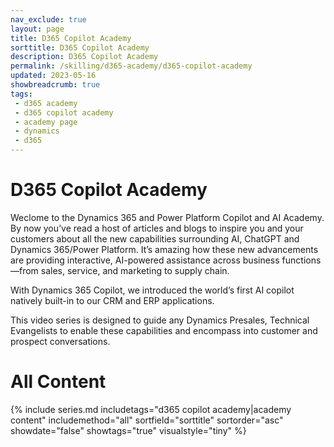 ```yaml
---
nav_exclude: true
layout: page
title: D365 Copilot Academy
sorttitle: D365 Copilot Academy
description: D365 Copilot Academy
permalink: /skilling/d365-academy/d365-copilot-academy
updated: 2023-05-16
showbreadcrumb: true
tags: 
 - d365 academy
 - d365 copilot academy
 - academy page
 - dynamics
 - d365
---
```


# D365 Copilot Academy

Weclome to the Dynamics 365 and Power Platform Copilot and AI Academy. By now you’ve read a host of articles and blogs to inspire you and your customers about all the new capabilities surrounding AI, ChatGPT and Dynamics 365/Power Platform. It’s amazing how these new advancements are providing interactive, AI-powered assistance across business functions—from sales, service, and marketing to supply chain.

With Dynamics 365 Copilot, we introduced the world’s first AI copilot natively built-in to our CRM and ERP applications.

This video series is designed to guide any Dynamics Presales, Technical Evangelists to enable these capabilities and encompass into customer and prospect conversations.

# All Content

{% include series.md 
    includetags="d365 copilot academy|academy content" 
    includemethod="all" 
    sortfield="sorttitle" sortorder="asc" showdate="false" showtags="true" 
    visualstyle="tiny"
%}